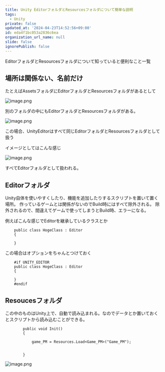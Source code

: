 ```yaml
---
title: Unity EditorフォルダとResourcesフォルダについて簡単な説明
tags:
  - Unity
private: false
updated_at: '2024-04-23T14:52:56+09:00'
id: eda4f1bc053a2836c6ea
organization_url_name: null
slide: false
ignorePublish: false
---
```

EditorフォルダとResourcesフォルダについて知っていると便利なこと一覧


## 場所は関係ない、名前だけ
たとえばAssetsフォルダにEditorフォルダとResourcesフォルダがあるとして

![image.png](https://qiita-image-store.s3.ap-northeast-1.amazonaws.com/0/2294598/8047c9ef-eb57-e376-cf05-8e3f9a432212.png)

別のフォルダの中にもEditorフォルダとResourcesフォルダがある。

![image.png](https://qiita-image-store.s3.ap-northeast-1.amazonaws.com/0/2294598/b22bfcf1-5f89-97fd-031b-552ac7d603f8.png)


この場合、UnityEditorはすべて同じEditorフォルダとResourcesフォルダとして扱う

イメージとしてはこんな感じ

![image.png](https://qiita-image-store.s3.ap-northeast-1.amazonaws.com/0/2294598/992d8115-86af-a109-f988-a7212fadafbf.png)

すべてEditorフォルダとして扱われる。

## Editorフォルダ
Unity自体を使いやすくしたり、機能を追加したりするスクリプトを置いて置く場所。
作っているゲームとは関係がないのでBuild時にはすべて除外される。
除外されるので、間違えてゲームで使ってしまうとBuild時、エラーになる。

例えばこんな感じでEditorを継承しているクラスとか
```
    public class HogeClass : Editor
    {

    }
```
この場合はオプションをちゃんとつけておく
```
    #if UNITY_EDITOR
    public class HogeClass : Editor
    {

    }
    #endif
```

## Resoucesフォルダ
この中のものはUnity上で、自動で読み込まれる。なのでデータとか置いておくとスクリプトから読み込むことができる。

```
        public void Init()
        {

            game_PM = Resources.Load<Game_PM>("Game_PM");


        }
```

![image.png](https://qiita-image-store.s3.ap-northeast-1.amazonaws.com/0/2294598/43e7c723-f0a7-ecec-3834-311a4d028ff6.png)


